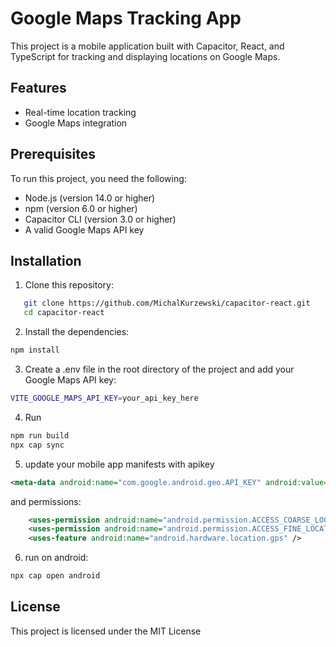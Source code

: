 # Google Maps Tracking App

This project is a mobile application built with Capacitor, React, and TypeScript for tracking and displaying locations on Google Maps.

## Features

- Real-time location tracking
- Google Maps integration

## Prerequisites

To run this project, you need the following:

- Node.js (version 14.0 or higher)
- npm (version 6.0 or higher)
- Capacitor CLI (version 3.0 or higher)
- A valid Google Maps API key

## Installation

1. Clone this repository:
```bash
   git clone https://github.com/MichalKurzewski/capacitor-react.git
   cd capacitor-react
   ```
2. Install the dependencies:
```bash
npm install
```
3. Create a .env file in the root directory of the project and add your Google Maps API key:
```bash
VITE_GOOGLE_MAPS_API_KEY=your_api_key_here 
```
4. Run 
```bash
npm run build
npx cap sync
```
5. update your mobile app manifests with apikey
```xml
<meta-data android:name="com.google.android.geo.API_KEY" android:value="api-key-goes-here"/>
```
and permissions:
```xml
    <uses-permission android:name="android.permission.ACCESS_COARSE_LOCATION" />
    <uses-permission android:name="android.permission.ACCESS_FINE_LOCATION" />
    <uses-feature android:name="android.hardware.location.gps" />
```
6. run on android:
```bash
npx cap open android
```
## License
This project is licensed under the MIT License
